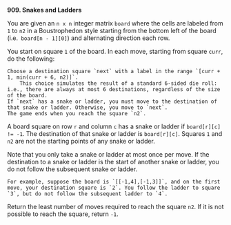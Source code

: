 **909. Snakes and Ladders**

You are given an `n x n` integer matrix `board` where the cells are labeled from `1` to `n2` in a Boustrophedon style starting from the bottom left of the board (i.e.` board[n - 1][0]`) and alternating direction each row.

You start on square `1` of the board. In each move, starting from square `curr`, do the following:

    Choose a destination square `next` with a label in the range `[curr + 1, min(curr + 6, n2)]`.
        This choice simulates the result of a standard 6-sided die roll: i.e., there are always at most 6 destinations, regardless of the size of the board.
    If `next` has a snake or ladder, you must move to the destination of that snake or ladder. Otherwise, you move to `next`.
    The game ends when you reach the square `n2`.

A board square on row `r` and column `c` has a snake or ladder if `board[r][c] != -1`. The destination of that snake or ladder is `board[r][c]`. Squares `1` and `n2` are not the starting points of any snake or ladder.

Note that you only take a snake or ladder at most once per move. If the destination to a snake or ladder is the start of another snake or ladder, you do not follow the subsequent snake or ladder.

    For example, suppose the board is `[[-1,4],[-1,3]]`, and on the first move, your destination square is `2`. You follow the ladder to square `3`, but do not follow the subsequent ladder to `4`.

Return the least number of moves required to reach the square `n2`. If it is not possible to reach the square, return `-1`.

